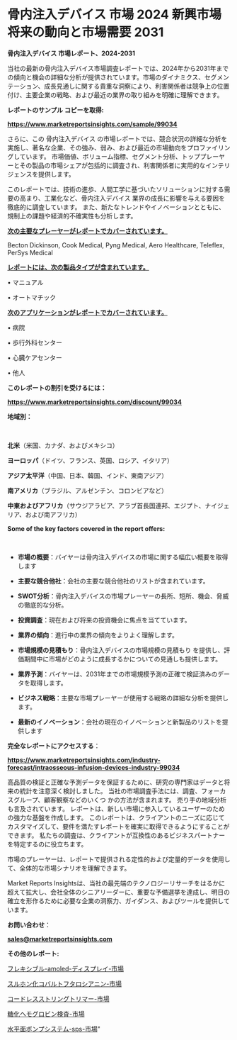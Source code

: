 # 骨内注入デバイス 市場 2024 新興市場 将来の動向と市場需要 2031

<strong>骨内注入デバイス 市場レポート、2024-2031</strong>

当社の最新の骨内注入デバイス市場調査レポートでは、2024年から2031年までの傾向と機会の詳細な分析が提供されています。市場のダイナミクス、セグメンテーション、成長見通しに関する貴重な洞察により、利害関係者は競争上の位置付け、主要企業の戦略、および最近の業界の取り組みを明確に理解できます。



<strong>レポートのサンプル コピーを取得:</strong> <a href=https://www.marketreportsinsights.com/sample/99034>

<strong><u>https://www.marketreportsinsights.com/sample/99034</u></strong></a>

さらに、この 骨内注入デバイス の市場レポートでは、競合状況の詳細な分析を実施し、著名な企業、その強み、弱み、および最近の市場動向をプロファイリングしています。 市場価値、ボリューム指標、セグメント分析、トッププレーヤーとその製品の市場シェアが包括的に調査され、利害関係者に実用的なインテリジェンスを提供します。

このレポートでは、技術の進歩、人間工学に基づいたソリューションに対する需要の高まり、工業化など、骨内注入デバイス 業界の成長に影響を与える要因を徹底的に調査しています。 また、新たなトレンドやイノベーションとともに、規制上の課題や経済的不確実性も分析します。



<strong><u>次の主要なプレーヤーがレポートでカバーされています。</u></strong>

Becton Dickinson, Cook Medical, Pyng Medical, Aero Healthcare, Teleflex, PerSys Medical



<strong><u><b>レポートには、次の製品タイプが含まれています。</b></u></strong>

• マニュアル

• オートマチック



<strong><u><b>次のアプリケーションがレポートでカバーされています。</b></u></strong>

• 病院

• 歩行外科センター

• 心臓ケアセンター

• 他人



<strong><b>このレポートの割引を受けるには：</b></strong>

<a href=https://www.marketreportsinsights.com/discount/99034>

<strong><u>https://www.marketreportsinsights.com/discount/99034</u></strong></a>



<strong>地域別：</strong>

<strong> </strong>



<strong>北米</strong>（米国、カナダ、およびメキシコ）



<strong>ヨーロッパ</strong>（ドイツ、フランス、英国、ロシア、イタリア）



<strong>アジア太平洋</strong>（中国、日本、韓国、インド、東南アジア）



<strong>南アメリカ</strong>（ブラジル、アルゼンチン、コロンビアなど）



<strong>中東およびアフリカ</strong>（サウジアラビア、アラブ首長国連邦、エジプト、ナイジェリア、および南アフリカ）



<strong>Some of the key factors covered in the report offers:</strong>

<strong> </strong>
<ul>
  <li>

<strong>市場の概要</strong>：バイヤーは骨内注入デバイスの市場に関する幅広い概要を取得します</li>
  <li>

<strong>主要な競合他社</strong>：会社の主要な競合他社のリストが含まれています。</li>
  <li>

<strong>SWOT分析</strong>：骨内注入デバイスの市場プレーヤーの長所、短所、機会、脅威の徹底的な分析。</li>
  <li>

<strong>投資調査</strong>：現在および将来の投資機会に焦点を当てています。</li>
  <li>

<strong>業界の傾向</strong>：進行中の業界の傾向をよりよく理解します。</li>
  <li>

<strong>市場規模の見積もり</strong>：骨内注入デバイスの市場規模の見積もり を提供し、評価期間中に市場がどのように成長するかについての見通しも提供します。</li>
  <li>

<strong>業界予測</strong>：バイヤーは、2031年までの市場規模予測の正確で検証済みのデータを取得します。</li>
  <li>

<strong>ビジネス戦略</strong>：主要な市場プレーヤーが使用する戦略の詳細な分析を提供します。</li>
  <li>

<strong>最新のイノベーション</strong>：会社の現在のイノベーションと新製品のリストを提供します</li>
</ul>


<strong>完全なレポートにアクセスする</strong>：

<a href=https://www.marketreportsinsights.com/industry-forecast/intraosseous-infusion-devices-industry-99034>

<strong><u>https://www.marketreportsinsights.com/industry-forecast/intraosseous-infusion-devices-industry-99034</u></strong></a>

高品質の検証と正確な予測データを保証するために、研究の専門家はデータと将来の統計を注意深く検討しました。 当社の市場調査手法には、調査、フォーカスグループ、顧客観察などのいくつ かの方法が含まれます。 売り手の地域分析も言及されています。 レポートは、新しい市場に参入しているユーザーのための強力な基盤を作成します。 このレポートは、クライアントのニーズに応じてカスタマイズして、要件を満たすレポートを確実に取得できるようにすることができます。 私たちの調査は、クライアントが互換性のあるビジネスパートナーを特定するのに役立ちます。

市場のプレーヤーは、レポートで提供される定性的および定量的データを使用して、全体的な市場シナリオを理解できます。

Market Reports Insightsは、当社の最先端のテクノロジーリサーチをはるかに超えて拡大し、会社全体のシニアリーダーに、重要な予備選挙を達成し、明日の確立を形作るために必要な企業の洞察力、ガイダンス、およびツールを提供しています。



<strong><b>お問い合わせ</b></strong>：

<a href=mailto:sales@marketreportsinsights.com>

<strong><u>sales@marketreportsinsights.com</u></strong></a>



<strong>その他のレポート:</strong>

<a href=https://www.linkedin.com/pulse/フレキシブル-amoled-ディスプレイ-市場-2023-収益と成長ドライバー-wx9kf/>フレキシブル-amoled-ディスプレイ-市場</a>

<a href=https://www.linkedin.com/pulse/スルホン化コバルトフタロシアニン-市場-2030-年までの需要に焦点を当てた-2023-年調査レポート-pr-news-hub-cpagf/>スルホン化コバルトフタロシアニン-市場</a>

<a href=https://www.linkedin.com/pulse/コードレスストリングトリマー-市場-2023-swot-分析と成長率-2030-lyuif/>コードレスストリングトリマー-市場</a>

<a href=https://www.linkedin.com/pulse/糖化ヘモグロビン検査-市場-2023-総合分析と事業成長戦略-2030-pr-news-hub-pdi2f/>糖化ヘモグロビン検査-市場</a>

<a href=https://www.linkedin.com/pulse/水平面ポンプシステム-sps-市場-2023-総利益と主要ベンダー-2030-mbnqf/>水平面ポンプシステム-sps-市場</a>"

